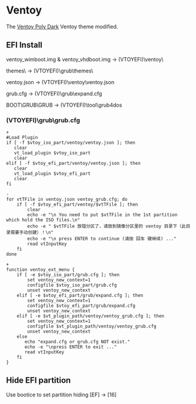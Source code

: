 # Ventoy

The [Ventoy Poly Dark](https://github.com/jfcherng/Ventoy-theme-poly-dark) Ventoy theme modified.

## EFI Install

ventoy_wimboot.img & ventoy_vhdboot.img -> (VTOYEFI)\ventoy\

themes\ ->  (VTOYEFI)\grub\themes\

ventoy.json -> (VTOYEFI)\ventoy\ventoy.json

grub.cfg -> (VTOYEFI)\grub\expand.cfg

BOOT\GRUB\GRUB -> (VTOYEFI)\tool\grub4dos

### (VTOYEFI)\grub\grub.cfg

```
+
#Load Plugin
if [ -f $vtoy_iso_part/ventoy/ventoy.json ]; then
   clear
   vt_load_plugin $vtoy_iso_part
   clear
elif [ -f $vtoy_efi_part/ventoy/ventoy.json ]; then
   clear
   vt_load_plugin $vtoy_efi_part
   clear
fi

-
for vtTFile in ventoy.json ventoy_grub.cfg; do
    if [ -f $vtoy_efi_part/ventoy/$vtTFile ]; then
        clear
        echo -e "\n You need to put $vtTFile in the 1st partition which hold the ISO files.\n"
        echo -e " $vtTFile 放错分区了，请放到镜像分区里的 ventoy 目录下（此目录需要手动创建）！\n"
        echo -e "\n press ENTER to continue (请按 回车 键继续) ..."
        read vtInputKey
    fi
done

+
function ventoy_ext_menu {
    if [ -e $vtoy_iso_part/grub.cfg ]; then
        set ventoy_new_context=1
        configfile $vtoy_iso_part/grub.cfg
        unset ventoy_new_context
    elif [ -e $vtoy_efi_part/grub/expand.cfg ]; then
        set ventoy_new_context=1
        configfile $vtoy_efi_part/grub/expand.cfg
        unset ventoy_new_context
    elif [ -e $vt_plugin_path/ventoy/ventoy_grub.cfg ]; then
        set ventoy_new_context=1
        configfile $vt_plugin_path/ventoy/ventoy_grub.cfg
        unset ventoy_new_context
    else
       echo "expand.cfg or grub.cfg NOT exist."
       echo -e "\npress ENTER to exit ..."
       read vtInputKey
    fi
}
```

## Hide EFI partition

Use bootice to set partition hiding [EF] -> [16]